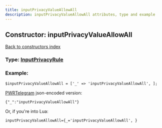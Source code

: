 ```yaml
---
title: inputPrivacyValueAllowAll
description: inputPrivacyValueAllowAll attributes, type and example
---
```

## Constructor: inputPrivacyValueAllowAll  
[Back to constructors index](index.md)






### Type: [InputPrivacyRule](../types/InputPrivacyRule.md)


### Example:

```
$inputPrivacyValueAllowAll = ['_' => 'inputPrivacyValueAllowAll', ];
```  

[PWRTelegram](https://pwrtelegram.xyz) json-encoded version:

```
{"_":"inputPrivacyValueAllowAll"}
```


Or, if you're into Lua:  


```
inputPrivacyValueAllowAll={_='inputPrivacyValueAllowAll', }

```


